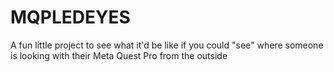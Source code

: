 # MQPLEDEYES
A fun little project to see what it'd be like if you could "see" where someone is looking with their Meta Quest Pro from the outside
